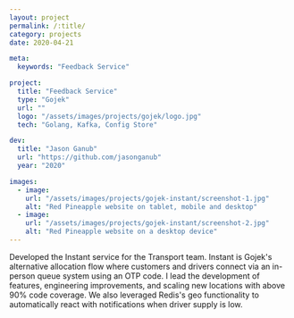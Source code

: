 ```yaml
---
layout: project
permalink: /:title/
category: projects
date: 2020-04-21

meta:
  keywords: "Feedback Service"

project:
  title: "Feedback Service"
  type: "Gojek"
  url: ""
  logo: "/assets/images/projects/gojek/logo.jpg"
  tech: "Golang, Kafka, Config Store"

dev:
  title: "Jason Ganub"
  url: "https://github.com/jasonganub"
  year: "2020"

images:
  - image:
    url: "/assets/images/projects/gojek-instant/screenshot-1.jpg"
    alt: "Red Pineapple website on tablet, mobile and desktop"
  - image:
    url: "/assets/images/projects/gojek-instant/screenshot-2.jpg"
    alt: "Red Pineapple website on a desktop device"
---
```

<p>Developed the Instant service for the Transport team. Instant is Gojek's alternative allocation flow where customers and drivers connect via an in-person queue system using an OTP code. I lead the development of features, engineering improvements, and scaling new locations with above 90% code coverage. We also leveraged Redis's geo functionality to automatically react with notifications when driver supply is low.</p>